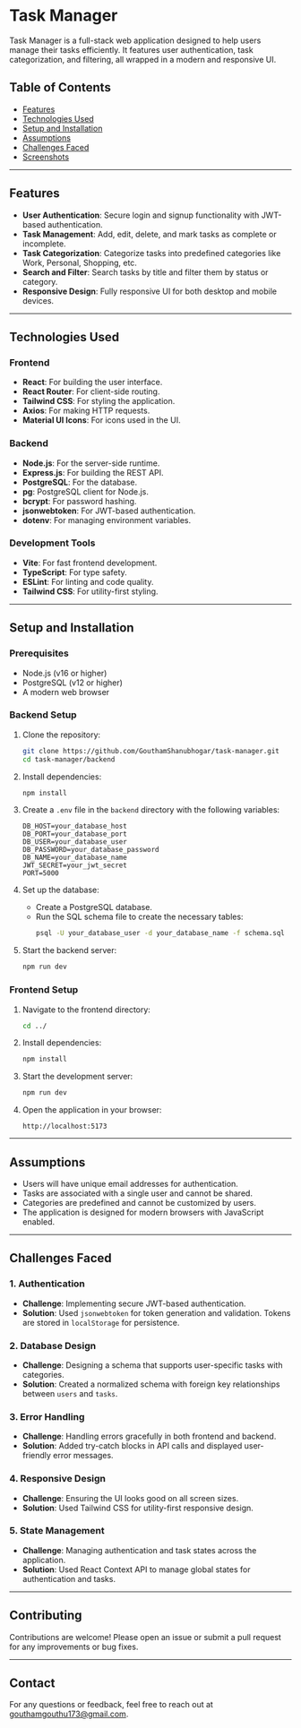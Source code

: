 # Task Manager

Task Manager is a full-stack web application designed to help users manage their tasks efficiently. It features user authentication, task categorization, and filtering, all wrapped in a modern and responsive UI.

## Table of Contents

- [Features](#features)
- [Technologies Used](#technologies-used)
- [Setup and Installation](#setup-and-installation)
- [Assumptions](#assumptions)
- [Challenges Faced](#challenges-faced)
- [Screenshots](#screenshots)

---

## Features

- **User Authentication**: Secure login and signup functionality with JWT-based authentication.
- **Task Management**: Add, edit, delete, and mark tasks as complete or incomplete.
- **Task Categorization**: Categorize tasks into predefined categories like Work, Personal, Shopping, etc.
- **Search and Filter**: Search tasks by title and filter them by status or category.
- **Responsive Design**: Fully responsive UI for both desktop and mobile devices.

---

## Technologies Used

### Frontend
- **React**: For building the user interface.
- **React Router**: For client-side routing.
- **Tailwind CSS**: For styling the application.
- **Axios**: For making HTTP requests.
- **Material UI Icons**: For icons used in the UI.

### Backend
- **Node.js**: For the server-side runtime.
- **Express.js**: For building the REST API.
- **PostgreSQL**: For the database.
- **pg**: PostgreSQL client for Node.js.
- **bcrypt**: For password hashing.
- **jsonwebtoken**: For JWT-based authentication.
- **dotenv**: For managing environment variables.

### Development Tools
- **Vite**: For fast frontend development.
- **TypeScript**: For type safety.
- **ESLint**: For linting and code quality.
- **Tailwind CSS**: For utility-first styling.

---

## Setup and Installation

### Prerequisites
- Node.js (v16 or higher)
- PostgreSQL (v12 or higher)
- A modern web browser

### Backend Setup
1. Clone the repository:
   ```bash
   git clone https://github.com/GouthamShanubhogar/task-manager.git
   cd task-manager/backend
   ```

2. Install dependencies:
   ```bash
   npm install
   ```

3. Create a `.env` file in the `backend` directory with the following variables:
   ```env
   DB_HOST=your_database_host
   DB_PORT=your_database_port
   DB_USER=your_database_user
   DB_PASSWORD=your_database_password
   DB_NAME=your_database_name
   JWT_SECRET=your_jwt_secret
   PORT=5000
   ```

4. Set up the database:
   - Create a PostgreSQL database.
   - Run the SQL schema file to create the necessary tables:
     ```bash
     psql -U your_database_user -d your_database_name -f schema.sql
     ```

5. Start the backend server:
   ```bash
   npm run dev
   ```

### Frontend Setup
1. Navigate to the frontend directory:
   ```bash
   cd ../
   ```

2. Install dependencies:
   ```bash
   npm install
   ```

3. Start the development server:
   ```bash
   npm run dev
   ```

4. Open the application in your browser:
   ```
   http://localhost:5173
   ```

---

## Assumptions

- Users will have unique email addresses for authentication.
- Tasks are associated with a single user and cannot be shared.
- Categories are predefined and cannot be customized by users.
- The application is designed for modern browsers with JavaScript enabled.

---

## Challenges Faced

### 1. **Authentication**
   - **Challenge**: Implementing secure JWT-based authentication.
   - **Solution**: Used `jsonwebtoken` for token generation and validation. Tokens are stored in `localStorage` for persistence.

### 2. **Database Design**
   - **Challenge**: Designing a schema that supports user-specific tasks with categories.
   - **Solution**: Created a normalized schema with foreign key relationships between `users` and `tasks`.

### 3. **Error Handling**
   - **Challenge**: Handling errors gracefully in both frontend and backend.
   - **Solution**: Added try-catch blocks in API calls and displayed user-friendly error messages.

### 4. **Responsive Design**
   - **Challenge**: Ensuring the UI looks good on all screen sizes.
   - **Solution**: Used Tailwind CSS for utility-first responsive design.

### 5. **State Management**
   - **Challenge**: Managing authentication and task states across the application.
   - **Solution**: Used React Context API to manage global states for authentication and tasks.

---


## Contributing

Contributions are welcome! Please open an issue or submit a pull request for any improvements or bug fixes.

---

## Contact

For any questions or feedback, feel free to reach out at [gouthamgouthu173@gmail.com](mailto:gouthamgouthu173@gmail.com).
